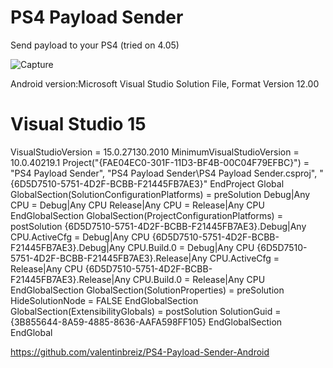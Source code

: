# PS4 Payload Sender
Send payload to your PS4 (tried on 4.05)

![Capture](https://image.noelshack.com/fichiers/2017/52/1/1514200744-capture.png)

Android version:Microsoft Visual Studio Solution File, Format Version 12.00
# Visual Studio 15
VisualStudioVersion = 15.0.27130.2010
MinimumVisualStudioVersion = 10.0.40219.1
Project("{FAE04EC0-301F-11D3-BF4B-00C04F79EFBC}") = "PS4 Payload Sender", "PS4 Payload Sender\PS4 Payload Sender.csproj", "{6D5D7510-5751-4D2F-BCBB-F21445FB7AE3}"
EndProject
Global
	GlobalSection(SolutionConfigurationPlatforms) = preSolution
		Debug|Any CPU = Debug|Any CPU
		Release|Any CPU = Release|Any CPU
	EndGlobalSection
	GlobalSection(ProjectConfigurationPlatforms) = postSolution
		{6D5D7510-5751-4D2F-BCBB-F21445FB7AE3}.Debug|Any CPU.ActiveCfg = Debug|Any CPU
		{6D5D7510-5751-4D2F-BCBB-F21445FB7AE3}.Debug|Any CPU.Build.0 = Debug|Any CPU
		{6D5D7510-5751-4D2F-BCBB-F21445FB7AE3}.Release|Any CPU.ActiveCfg = Release|Any CPU
		{6D5D7510-5751-4D2F-BCBB-F21445FB7AE3}.Release|Any CPU.Build.0 = Release|Any CPU
	EndGlobalSection
	GlobalSection(SolutionProperties) = preSolution
		HideSolutionNode = FALSE
	EndGlobalSection
	GlobalSection(ExtensibilityGlobals) = postSolution
		SolutionGuid = {3B855644-8A59-4885-8636-AAFA598FF105}
	EndGlobalSection
EndGlobal

https://github.com/valentinbreiz/PS4-Payload-Sender-Android



